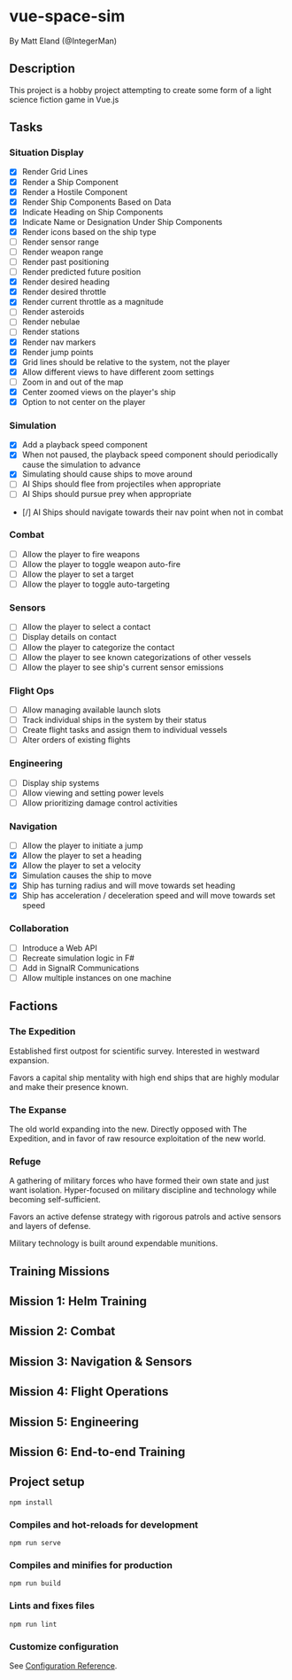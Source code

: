 # vue-space-sim

By Matt Eland (@IntegerMan)

## Description

This project is a hobby project attempting to create some form of a light science fiction game in Vue.js

## Tasks

### Situation Display

-   [x] Render Grid Lines
-   [x] Render a Ship Component
-   [x] Render a Hostile Component
-   [x] Render Ship Components Based on Data
-   [x] Indicate Heading on Ship Components
-   [x] Indicate Name or Designation Under Ship Components
-   [x] Render icons based on the ship type
-   [ ] Render sensor range
-   [ ] Render weapon range
-   [ ] Render past positioning
-   [ ] Render predicted future position
-   [x] Render desired heading
-   [x] Render desired throttle
-   [x] Render current throttle as a magnitude
-   [ ] Render asteroids
-   [ ] Render nebulae
-   [ ] Render stations
-   [x] Render nav markers
-   [x] Render jump points
-   [x] Grid lines should be relative to the system, not the player
-   [x] Allow different views to have different zoom settings
-   [ ] Zoom in and out of the map
-   [x] Center zoomed views on the player's ship
-   [x] Option to not center on the player

### Simulation

-   [x] Add a playback speed component
-   [x] When not paused, the playback speed component should periodically cause the simulation to advance
-   [x] Simulating should cause ships to move around
-   [ ] AI Ships should flee from projectiles when appropriate
-   [ ] AI Ships should pursue prey when appropriate
-   [/] AI Ships should navigate towards their nav point when not in combat

### Combat

-   [ ] Allow the player to fire weapons
-   [ ] Allow the player to toggle weapon auto-fire
-   [ ] Allow the player to set a target
-   [ ] Allow the player to toggle auto-targeting

### Sensors

-   [ ] Allow the player to select a contact
-   [ ] Display details on contact
-   [ ] Allow the player to categorize the contact
-   [ ] Allow the player to see known categorizations of other vessels
-   [ ] Allow the player to see ship's current sensor emissions

### Flight Ops

-   [ ] Allow managing available launch slots
-   [ ] Track individual ships in the system by their status
-   [ ] Create flight tasks and assign them to individual vessels
-   [ ] Alter orders of existing flights

### Engineering

-   [ ] Display ship systems
-   [ ] Allow viewing and setting power levels
-   [ ] Allow prioritizing damage control activities

### Navigation

-   [ ] Allow the player to initiate a jump
-   [x] Allow the player to set a heading
-   [x] Allow the player to set a velocity
-   [x] Simulation causes the ship to move
-   [x] Ship has turning radius and will move towards set heading
-   [x] Ship has acceleration / deceleration speed and will move towards set speed

### Collaboration

-   [ ] Introduce a Web API
-   [ ] Recreate simulation logic in F#
-   [ ] Add in SignalR Communications
-   [ ] Allow multiple instances on one machine

## Factions

### The Expedition

Established first outpost for scientific survey. Interested in westward expansion.

Favors a capital ship mentality with high end ships that are highly modular and make their presence known.

### The Expanse

The old world expanding into the new. Directly opposed with The Expedition, and in favor of raw resource exploitation of the new world.

### Refuge

A gathering of military forces who have formed their own state and just want isolation. Hyper-focused on military discipline and technology while becoming self-sufficient.

Favors an active defense strategy with rigorous patrols and active sensors and layers of defense.

Military technology is built around expendable munitions.

## Training Missions

## Mission 1: Helm Training

## Mission 2: Combat

## Mission 3: Navigation & Sensors

## Mission 4: Flight Operations

## Mission 5: Engineering

## Mission 6: End-to-end Training

## Project setup

```
npm install
```

### Compiles and hot-reloads for development

```
npm run serve
```

### Compiles and minifies for production

```
npm run build
```

### Lints and fixes files

```
npm run lint
```

### Customize configuration

See [Configuration Reference](https://cli.vuejs.org/config/).
